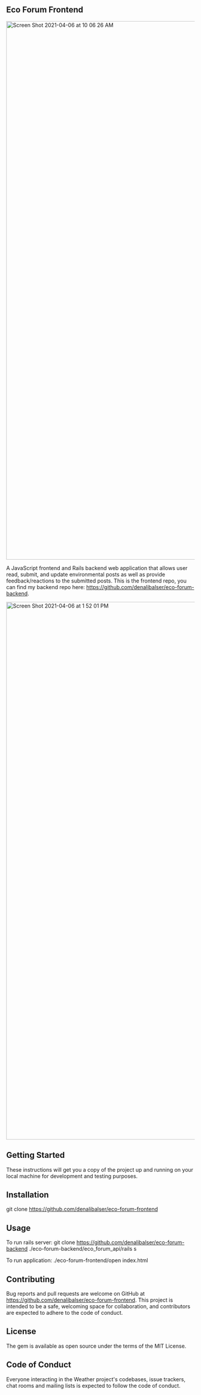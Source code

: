 ## Eco Forum Frontend

<img width="1439" alt="Screen Shot 2021-04-06 at 10 06 26 AM" src="https://user-images.githubusercontent.com/46694709/113770572-81885100-96df-11eb-92ac-68bbf2bdaa8a.png">

A JavaScript frontend and Rails backend web application that allows user read, submit, and update environmental posts as well as provide feedback/reactions to the submitted posts. This is the frontend repo, you can find my backend repo here: https://github.com/denalibalser/eco-forum-backend. 


<img width="1437" alt="Screen Shot 2021-04-06 at 1 52 01 PM" src="https://user-images.githubusercontent.com/46694709/113770714-b7c5d080-96df-11eb-867c-468ffe38208d.png">

## Getting Started

These instructions will get you a copy of the project up and running on your local machine for development and testing purposes.

## Installation

git clone https://github.com/denalibalser/eco-forum-frontend

## Usage

To run rails server:
    git clone https://github.com/denalibalser/eco-forum-backend
    ./eco-forum-backend/eco_forum_api/rails s 

To run application:
    ./eco-forum-frontend/open index.html


## Contributing

Bug reports and pull requests are welcome on GitHub at https://github.com/denalibalser/eco-forum-frontend. This project is intended to be a safe, welcoming space for collaboration, and contributors are expected to adhere to the code of conduct.

## License

The gem is available as open source under the terms of the MIT License.

## Code of Conduct

Everyone interacting in the Weather project's codebases, issue trackers, chat rooms and mailing lists is expected to follow the code of conduct.
